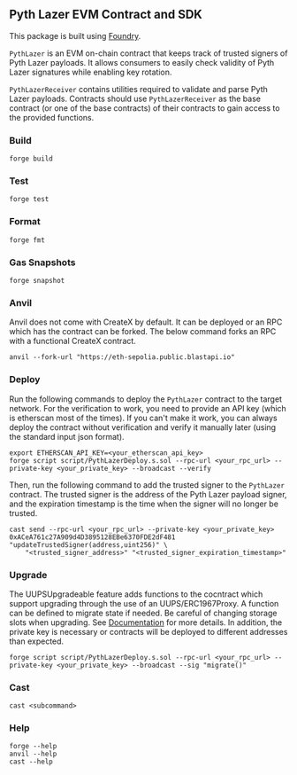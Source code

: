 ## Pyth Lazer EVM Contract and SDK

This package is built using [Foundry](https://book.getfoundry.sh/).

`PythLazer` is an EVM on-chain contract that keeps track of trusted signers of Pyth Lazer payloads. It allows consumers to easily check validity of Pyth Lazer signatures while enabling key rotation.

`PythLazerReceiver` contains utilities required to validate and parse Pyth Lazer payloads. Contracts should use `PythLazerReceiver` as the base contract (or one of the base contracts) of their contracts to gain access to the provided functions.

### Build

```shell
forge build
```

### Test

```shell
forge test
```

### Format

```shell
forge fmt
```

### Gas Snapshots

```shell
forge snapshot
```

### Anvil

Anvil does not come with CreateX by default. It can be deployed or an RPC which has the contract can be forked. The below command forks an RPC with a functional CreateX contract.

```shell
anvil --fork-url "https://eth-sepolia.public.blastapi.io"
```

### Deploy

Run the following commands to deploy the `PythLazer` contract to the target network. For the verification to work, you need to provide an API key (which is
etherscan most of the times). If you can't make it work, you can always deploy the contract without verification and verify it manually later (using the
standard input json format).

```shell
export ETHERSCAN_API_KEY=<your_etherscan_api_key>
forge script script/PythLazerDeploy.s.sol --rpc-url <your_rpc_url> --private-key <your_private_key> --broadcast --verify
```

Then, run the following command to add the trusted signer to the `PythLazer` contract. The trusted signer is the address of the Pyth Lazer payload signer, and
the expiration timestamp is the time when the signer will no longer be trusted.

```shell
cast send --rpc-url <your_rpc_url> --private-key <your_private_key> 0xACeA761c27A909d4D3895128EBe6370FDE2dF481 "updateTrustedSigner(address,uint256)" \
    "<trusted_signer_address>" "<trusted_signer_expiration_timestamp>"
```

### Upgrade

The UUPSUpgradeable feature adds functions to the cocntract which support upgrading through the use of an UUPS/ERC1967Proxy. A function can be defined to migrate state if needed. Be careful of changing storage slots when upgrading. See [Documentation](https://docs.openzeppelin.com/upgrades-plugins/1.x/writing-upgradeable) for more details.
In addition, the private key is necessary or contracts will be deployed to different addresses than expected.

```shell
forge script script/PythLazerDeploy.s.sol --rpc-url <your_rpc_url> --private-key <your_private_key> --broadcast --sig "migrate()"
```

### Cast

```shell
cast <subcommand>
```

### Help

```shell
forge --help
anvil --help
cast --help
```
